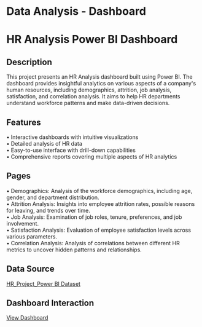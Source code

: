 # Data Analysis - Dashboard
# HR Analysis Power BI Dashboard
## Description
This project presents an HR Analysis dashboard built using Power BI. The dashboard provides insightful analytics on various aspects of a company's human resources, including demographics, attrition, job analysis, satisfaction, and correlation analysis. It aims to help HR departments understand workforce patterns and make data-driven decisions.
## Features
•	Interactive dashboards with intuitive visualizations<br>
•	Detailed analysis of HR data<br>
•	Easy-to-use interface with drill-down capabilities<br>
•	Comprehensive reports covering multiple aspects of HR analytics<br>
## Pages
•	Demographics: Analysis of the workforce demographics, including age, gender, and department distribution.<br>
•	Attrition Analysis: Insights into employee attrition rates, possible reasons for leaving, and trends over time.<br>
•	Job Analysis: Examination of job roles, tenure, preferences, and job involvement.<br>
•	Satisfaction Analysis: Evaluation of employee satisfaction levels across various parameters.<br>
•	Correlation Analysis: Analysis of correlations between different HR metrics to uncover hidden patterns and relationships.<br>
## Data Source
<a href = "https://github.com/Poonam3094/Data-Analysis---Dashboard/blob/main/HR_Project_Power%20BI.csv">HR_Project_Power BI Dataset</a>

## Dashboard Interaction
<a href = "https://github.com/Poonam3094/Data-Analysis---Dashboard/blob/main/Screenshot%202025-03-01%20232249.png">View Dashboard</a>

